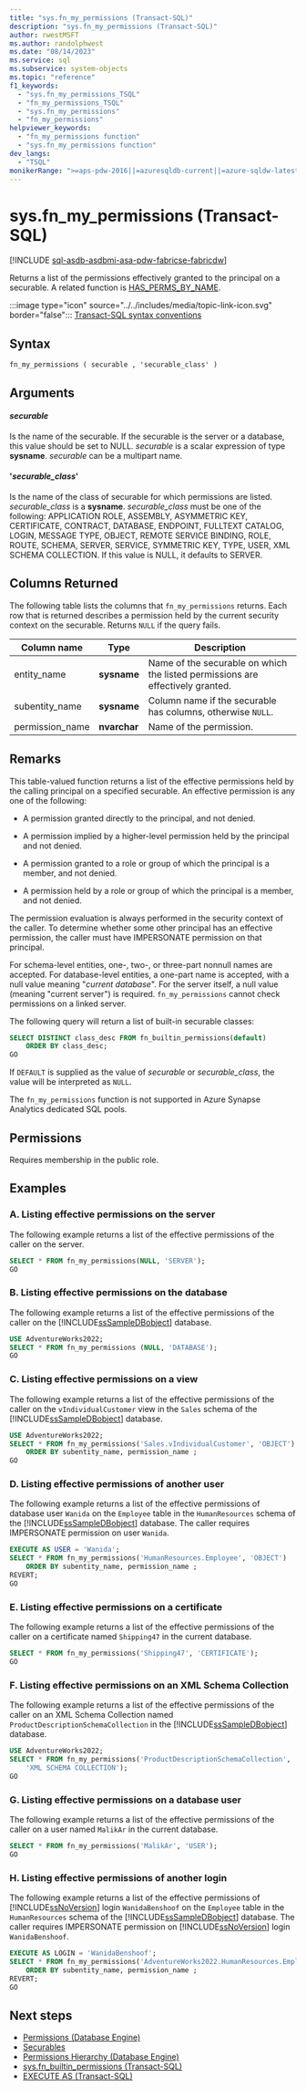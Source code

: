 ```yaml
---
title: "sys.fn_my_permissions (Transact-SQL)"
description: "sys.fn_my_permissions (Transact-SQL)"
author: rwestMSFT
ms.author: randolphwest
ms.date: "08/14/2023"
ms.service: sql
ms.subservice: system-objects
ms.topic: "reference"
f1_keywords:
  - "sys.fn_my_permissions_TSQL"
  - "fn_my_permissions_TSQL"
  - "sys.fn_my_permissions"
  - "fn_my_permissions"
helpviewer_keywords:
  - "fn_my_permissions function"
  - "sys.fn_my_permissions function"
dev_langs:
  - "TSQL"
monikerRange: ">=aps-pdw-2016||=azuresqldb-current||=azure-sqldw-latest||>=sql-server-2016||>=sql-server-linux-2017||=azuresqldb-mi-current||=fabric"
---
```

# sys.fn_my_permissions (Transact-SQL)

[!INCLUDE [sql-asdb-asdbmi-asa-pdw-fabricse-fabricdw](../../includes/applies-to-version/sql-asdb-asdbmi-asa-pdw-fabricse-fabricdw.md)]

  Returns a list of the permissions effectively granted to the principal on a securable. A related function is [HAS_PERMS_BY_NAME](../../t-sql/functions/has-perms-by-name-transact-sql.md).  
  
 :::image type="icon" source="../../includes/media/topic-link-icon.svg" border="false"::: [Transact-SQL syntax conventions](../../t-sql/language-elements/transact-sql-syntax-conventions-transact-sql.md)  
  
## Syntax  
  
```syntaxsql  
fn_my_permissions ( securable , 'securable_class' )  
```  
  
## Arguments  

#### *securable*  
 Is the name of the securable. If the securable is the server or a database, this value should be set to NULL. *securable* is a scalar expression of type **sysname**. *securable* can be a multipart name.  
  
#### '*securable_class*'  
 Is the name of the class of securable for which permissions are listed. *securable_class* is a **sysname**. *securable_class* must be one of the following: APPLICATION ROLE, ASSEMBLY, ASYMMETRIC KEY, CERTIFICATE, CONTRACT, DATABASE, ENDPOINT, FULLTEXT CATALOG, LOGIN, MESSAGE TYPE, OBJECT, REMOTE SERVICE BINDING, ROLE, ROUTE, SCHEMA, SERVER, SERVICE, SYMMETRIC KEY, TYPE, USER, XML SCHEMA COLLECTION. If this value is NULL, it defaults to SERVER.
  
## Columns Returned  
 The following table lists the columns that `fn_my_permissions` returns. Each row that is returned describes a permission held by the current security context on the securable. Returns `NULL` if the query fails.  
  
|Column name|Type|Description|  
|-----------------|----------|-----------------|  
|entity_name|**sysname**|Name of the securable on which the listed permissions are effectively granted.|  
|subentity_name|**sysname**|Column name if the securable has columns, otherwise `NULL`.|  
|permission_name|**nvarchar**|Name of the permission.|  
  
## Remarks  
 This table-valued function returns a list of the effective permissions held by the calling principal on a specified securable. An effective permission is any one of the following:  
  
-   A permission granted directly to the principal, and not denied.  
  
-   A permission implied by a higher-level permission held by the principal and not denied.  
  
-   A permission granted to a role or group of which the principal is a member, and not denied.  
  
-   A permission held by a role or group of which the principal is a member, and not denied.  
  
 The permission evaluation is always performed in the security context of the caller. To determine whether some other principal has an effective permission, the caller must have IMPERSONATE permission on that principal.  
  
 For schema-level entities, one-, two-, or three-part nonnull names are accepted. For database-level entities, a one-part name is accepted, with a null value meaning "*current database*". For the server itself, a null value (meaning "current server") is required. `fn_my_permissions` cannot check permissions on a linked server.  
  
 The following query will return a list of built-in securable classes:  
  
```sql
SELECT DISTINCT class_desc FROM fn_builtin_permissions(default)  
    ORDER BY class_desc;  
GO  
```  
  
 If `DEFAULT` is supplied as the value of *securable* or *securable_class*, the value will be interpreted as `NULL`.  
 
The `fn_my_permissions` function is not supported in Azure Synapse Analytics dedicated SQL pools.
   
## Permissions  
 Requires membership in the public role.  
 
## Examples  
  
### A. Listing effective permissions on the server  

 The following example returns a list of the effective permissions of the caller on the server.  
  
```sql
SELECT * FROM fn_my_permissions(NULL, 'SERVER');  
GO  
```  
  
### B. Listing effective permissions on the database 

 The following example returns a list of the effective permissions of the caller on the [!INCLUDE[ssSampleDBobject](../../includes/sssampledbobject-md.md)] database.  
  
```sql
USE AdventureWorks2022;  
SELECT * FROM fn_my_permissions (NULL, 'DATABASE');  
GO  
```  
  
### C. Listing effective permissions on a view  

 The following example returns a list of the effective permissions of the caller on the `vIndividualCustomer` view in the `Sales` schema of the [!INCLUDE[ssSampleDBobject](../../includes/sssampledbobject-md.md)] database.  
  
```sql
USE AdventureWorks2022;  
SELECT * FROM fn_my_permissions('Sales.vIndividualCustomer', 'OBJECT')   
    ORDER BY subentity_name, permission_name ;   
GO   
```  
  
### D. Listing effective permissions of another user  

 The following example returns a list of the effective permissions of database user `Wanida` on the `Employee` table in the `HumanResources` schema of the [!INCLUDE[ssSampleDBobject](../../includes/sssampledbobject-md.md)] database. The caller requires IMPERSONATE permission on user `Wanida`.  
  
```sql
EXECUTE AS USER = 'Wanida';  
SELECT * FROM fn_my_permissions('HumanResources.Employee', 'OBJECT')   
    ORDER BY subentity_name, permission_name ;    
REVERT;  
GO  
```  
  
### E. Listing effective permissions on a certificate  

 The following example returns a list of the effective permissions of the caller on a certificate named `Shipping47` in the current database.  
  
```sql
SELECT * FROM fn_my_permissions('Shipping47', 'CERTIFICATE');  
GO  
```  
  
### F. Listing effective permissions on an XML Schema Collection  

 The following example returns a list of the effective permissions of the caller on an XML Schema Collection named `ProductDescriptionSchemaCollection` in the [!INCLUDE[ssSampleDBobject](../../includes/sssampledbobject-md.md)] database.  
  
```sql
USE AdventureWorks2022;  
SELECT * FROM fn_my_permissions('ProductDescriptionSchemaCollection',  
    'XML SCHEMA COLLECTION');  
GO  
```  
  
### G. Listing effective permissions on a database user  

 The following example returns a list of the effective permissions of the caller on a user named `MalikAr` in the current database.  
  
```sql
SELECT * FROM fn_my_permissions('MalikAr', 'USER');  
GO  
```  
  
### H. Listing effective permissions of another login  

 The following example returns a list of the effective permissions of [!INCLUDE[ssNoVersion](../../includes/ssnoversion-md.md)] login `WanidaBenshoof` on the `Employee` table in the `HumanResources` schema of the [!INCLUDE[ssSampleDBobject](../../includes/sssampledbobject-md.md)] database. The caller requires IMPERSONATE permission on [!INCLUDE[ssNoVersion](../../includes/ssnoversion-md.md)] login `WanidaBenshoof`.  
  
```sql
EXECUTE AS LOGIN = 'WanidaBenshoof';  
SELECT * FROM fn_my_permissions('AdventureWorks2022.HumanResources.Employee', 'OBJECT')   
    ORDER BY subentity_name, permission_name ;    
REVERT;  
GO  
```  
  
## Next steps

- [Permissions &#40;Database Engine&#41;](../../relational-databases/security/permissions-database-engine.md)   
- [Securables](../../relational-databases/security/securables.md)   
- [Permissions Hierarchy &#40;Database Engine&#41;](../../relational-databases/security/permissions-hierarchy-database-engine.md)   
- [sys.fn_builtin_permissions &#40;Transact-SQL&#41;](../../relational-databases/system-functions/sys-fn-builtin-permissions-transact-sql.md)   
- [EXECUTE AS &#40;Transact-SQL&#41;](../../t-sql/statements/execute-as-transact-sql.md)  
  
  
